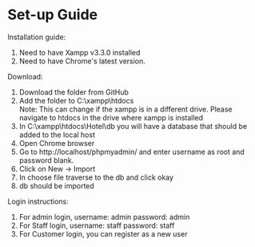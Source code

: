 # Set-up Guide 
Installation guide:
1. Need to have Xampp v3.3.0 installed
2. Need to have Chrome's latest version.

Download:
1. Download the folder from GitHub
2. Add the folder to C:\xampp\htdocs\
Note: This can change if the xampp is in a different drive. Please navigate to htdocs in the drive where xampp is installed
3. In C:\xampp\htdocs\Hotel\db you will have a database that should be added to the local host
4. Open Chrome browser
5. Go to http://localhost/phpmyadmin/ and enter username as root and password blank.
6. Click on New -> Import
7. In choose file traverse to the db and click okay
8. db should be imported

Login instructions:

1. For admin login,	username: admin 	password: admin
2. For Staff login,	username: staff 	password: staff 
3. For Customer login, you can register as a new user
